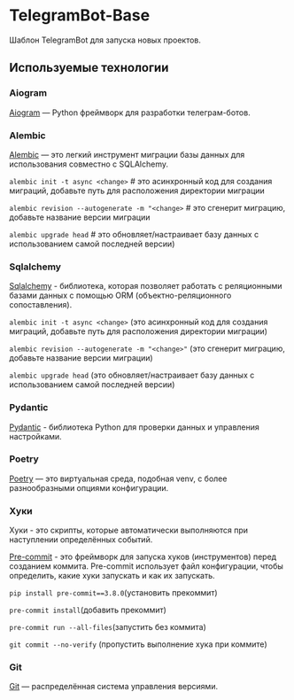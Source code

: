 # TelegramBot-Base

Шаблон TelegramBot для запуска новых проектов.

## Используемые технологии

### Aiogram

[Aiogram](https://docs.aiogram.dev/) — Python фреймворк для разработки телеграм-ботов.

### Alembic

[Alembic](https://alembic.sqlalchemy.org/en/latest/) — это легкий инструмент миграции базы данных для использования совместно с SQLAlchemy.

`alembic init -t async <change>` # это асинхронный код для создания миграций, добавьте путь для расположения директории миграции

`alembic revision --autogenerate -m "<change>` # это сгенерит миграцию, добавьте название версии миграции

`alembic upgrade head` # это обновляет/настраивает базу данных с использованием самой последней версии)

### Sqlalchemy

[Sqlalchemy](https://docs.sqlalchemy.org/) - библиотека, которая позволяет работать с реляционными базами данных с помощью ORM (объектно-реляционного сопоставления).

`alembic init -t async <change>` (это асинхронный код для создания миграций, добавьте путь для расположения директории миграции)

`alembic revision --autogenerate -m "<change>"` (это сгенерит миграцию, добавьте название версии миграции)

`alembic upgrade head` (это обновляет/настраивает базу данных с использованием самой последней версии)

### Pydantic

[Pydantic](https://docs.pydantic.dev/latest/) - библиотека Python для проверки данных и управления настройками.

### Poetry

[Poetry](https://python-poetry.org/) — это виртуальная среда, подобная venv, с более разнообразными опциями конфигурации.

### Хуки

Хуки - это скрипты, которые автоматически выполняются при наступлении определённых событий.

[Pre-commit](https://pre-commit.com/) - это фреймворк для запуска хуков (инструментов) перед созданием коммита. Pre-commit использует файл конфигурации, чтобы определить, какие хуки запускать и как их запускать.

`pip install pre-commit==3.8.0`(установить прекоммит)

`pre-commit install`(добавить прекоммит)

`pre-commit run --all-files`(запустить без коммита)

`git commit --no-verify` (пропустить выполнение хука при коммите)

### Git

[Git](https://git-scm.com/) — распределённая система управления версиями.
